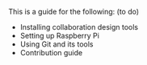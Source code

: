
This is a guide for the following: (to do)
- Installing collaboration design tools
- Setting up Raspberry Pi
- Using Git and its tools
- Contribution guide
